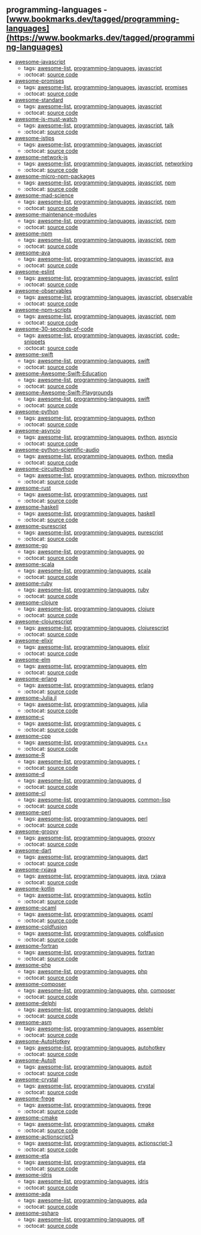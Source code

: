 programming-languages - [www.bookmarks.dev/tagged/programming-languages](https://www.bookmarks.dev/tagged/programming-languages)
---
* [awesome-javascript](https://github.com/sorrycc/awesome-javascript#readme)
    * tags: [awesome-list](../tagged/awesome-list.md), [programming-languages](../tagged/programming-languages.md), [javascript](../tagged/javascript.md)
    * :octocat: [source code](https://github.com/sorrycc/awesome-javascript#readme)
* [awesome-promises](https://github.com/wbinnssmith/awesome-promises#readme)
    * tags: [awesome-list](../tagged/awesome-list.md), [programming-languages](../tagged/programming-languages.md), [javascript](../tagged/javascript.md), [promises](../tagged/promises.md)
    * :octocat: [source code](https://github.com/wbinnssmith/awesome-promises#readme)
* [awesome-standard](https://github.com/standard/awesome-standard#readme)
    * tags: [awesome-list](../tagged/awesome-list.md), [programming-languages](../tagged/programming-languages.md), [javascript](../tagged/javascript.md)
    * :octocat: [source code](https://github.com/standard/awesome-standard#readme)
* [awesome-js-must-watch](https://github.com/bolshchikov/js-must-watch#readme)
    * tags: [awesome-list](../tagged/awesome-list.md), [programming-languages](../tagged/programming-languages.md), [javascript](../tagged/javascript.md), [talk](../tagged/talk.md)
    * :octocat: [source code](https://github.com/bolshchikov/js-must-watch#readme)
* [awesome-jstips](https://github.com/loverajoel/jstips#readme)
    * tags: [awesome-list](../tagged/awesome-list.md), [programming-languages](../tagged/programming-languages.md), [javascript](../tagged/javascript.md)
    * :octocat: [source code](https://github.com/loverajoel/jstips#readme)
* [awesome-network-js](https://github.com/Kikobeats/awesome-network-js#readme)
    * tags: [awesome-list](../tagged/awesome-list.md), [programming-languages](../tagged/programming-languages.md), [javascript](../tagged/javascript.md), [networking](../tagged/networking.md)
    * :octocat: [source code](https://github.com/Kikobeats/awesome-network-js#readme)
* [awesome-micro-npm-packages](https://github.com/parro-it/awesome-micro-npm-packages#readme)
    * tags: [awesome-list](../tagged/awesome-list.md), [programming-languages](../tagged/programming-languages.md), [javascript](../tagged/javascript.md), [npm](../tagged/npm.md)
    * :octocat: [source code](https://github.com/parro-it/awesome-micro-npm-packages#readme)
* [awesome-mad-science](https://github.com/feross/awesome-mad-science#readme)
    * tags: [awesome-list](../tagged/awesome-list.md), [programming-languages](../tagged/programming-languages.md), [javascript](../tagged/javascript.md), [npm](../tagged/npm.md)
    * :octocat: [source code](https://github.com/feross/awesome-mad-science#readme)
* [awesome-maintenance-modules](https://github.com/maxogden/maintenance-modules#readme)
    * tags: [awesome-list](../tagged/awesome-list.md), [programming-languages](../tagged/programming-languages.md), [javascript](../tagged/javascript.md), [npm](../tagged/npm.md)
    * :octocat: [source code](https://github.com/maxogden/maintenance-modules#readme)
* [awesome-npm](https://github.com/sindresorhus/awesome-npm#readme)
    * tags: [awesome-list](../tagged/awesome-list.md), [programming-languages](../tagged/programming-languages.md), [javascript](../tagged/javascript.md), [npm](../tagged/npm.md)
    * :octocat: [source code](https://github.com/sindresorhus/awesome-npm#readme)
* [awesome-ava](https://github.com/avajs/awesome-ava#readme)
    * tags: [awesome-list](../tagged/awesome-list.md), [programming-languages](../tagged/programming-languages.md), [javascript](../tagged/javascript.md), [ava](../tagged/ava.md)
    * :octocat: [source code](https://github.com/avajs/awesome-ava#readme)
* [awesome-eslint](https://github.com/dustinspecker/awesome-eslint#readme)
    * tags: [awesome-list](../tagged/awesome-list.md), [programming-languages](../tagged/programming-languages.md), [javascript](../tagged/javascript.md), [eslint](../tagged/eslint.md)
    * :octocat: [source code](https://github.com/dustinspecker/awesome-eslint#readme)
* [awesome-observables](https://github.com/sindresorhus/awesome-observables#readme)
    * tags: [awesome-list](../tagged/awesome-list.md), [programming-languages](../tagged/programming-languages.md), [javascript](../tagged/javascript.md), [observable](../tagged/observable.md)
    * :octocat: [source code](https://github.com/sindresorhus/awesome-observables#readme)
* [awesome-npm-scripts](https://github.com/RyanZim/awesome-npm-scripts#readme)
    * tags: [awesome-list](../tagged/awesome-list.md), [programming-languages](../tagged/programming-languages.md), [javascript](../tagged/javascript.md), [npm](../tagged/npm.md)
    * :octocat: [source code](https://github.com/RyanZim/awesome-npm-scripts#readme)
* [awesome-30-seconds-of-code](https://github.com/30-seconds/30-seconds-of-code#readme)
    * tags: [awesome-list](../tagged/awesome-list.md), [programming-languages](../tagged/programming-languages.md), [javascript](../tagged/javascript.md), [code-snippets](../tagged/code-snippets.md)
    * :octocat: [source code](https://github.com/30-seconds/30-seconds-of-code#readme)
* [awesome-swift](https://github.com/matteocrippa/awesome-swift#readme)
    * tags: [awesome-list](../tagged/awesome-list.md), [programming-languages](../tagged/programming-languages.md), [swift](../tagged/swift.md)
    * :octocat: [source code](https://github.com/matteocrippa/awesome-swift#readme)
* [awesome-Awesome-Swift-Education](https://github.com/hsavit1/Awesome-Swift-Education#readme)
    * tags: [awesome-list](../tagged/awesome-list.md), [programming-languages](../tagged/programming-languages.md), [swift](../tagged/swift.md)
    * :octocat: [source code](https://github.com/hsavit1/Awesome-Swift-Education#readme)
* [awesome-Awesome-Swift-Playgrounds](https://github.com/uraimo/Awesome-Swift-Playgrounds#readme)
    * tags: [awesome-list](../tagged/awesome-list.md), [programming-languages](../tagged/programming-languages.md), [swift](../tagged/swift.md)
    * :octocat: [source code](https://github.com/uraimo/Awesome-Swift-Playgrounds#readme)
* [awesome-python](https://github.com/vinta/awesome-python#readme)
    * tags: [awesome-list](../tagged/awesome-list.md), [programming-languages](../tagged/programming-languages.md), [python](../tagged/python.md)
    * :octocat: [source code](https://github.com/vinta/awesome-python#readme)
* [awesome-asyncio](https://github.com/timofurrer/awesome-asyncio#readme)
    * tags: [awesome-list](../tagged/awesome-list.md), [programming-languages](../tagged/programming-languages.md), [python](../tagged/python.md), [asyncio](../tagged/asyncio.md)
    * :octocat: [source code](https://github.com/timofurrer/awesome-asyncio#readme)
* [awesome-python-scientific-audio](https://github.com/faroit/awesome-python-scientific-audio#readme)
    * tags: [awesome-list](../tagged/awesome-list.md), [programming-languages](../tagged/programming-languages.md), [python](../tagged/python.md), [media](../tagged/media.md)
    * :octocat: [source code](https://github.com/faroit/awesome-python-scientific-audio#readme)
* [awesome-circuitpython](https://github.com/adafruit/awesome-circuitpython#readme)
    * tags: [awesome-list](../tagged/awesome-list.md), [programming-languages](../tagged/programming-languages.md), [python](../tagged/python.md), [micropython](../tagged/micropython.md)
    * :octocat: [source code](https://github.com/adafruit/awesome-circuitpython#readme)
* [awesome-rust](https://github.com/rust-unofficial/awesome-rust#readme)
    * tags: [awesome-list](../tagged/awesome-list.md), [programming-languages](../tagged/programming-languages.md), [rust](../tagged/rust.md)
    * :octocat: [source code](https://github.com/rust-unofficial/awesome-rust#readme)
* [awesome-haskell](https://github.com/krispo/awesome-haskell#readme)
    * tags: [awesome-list](../tagged/awesome-list.md), [programming-languages](../tagged/programming-languages.md), [haskell](../tagged/haskell.md)
    * :octocat: [source code](https://github.com/krispo/awesome-haskell#readme)
* [awesome-purescript](https://github.com/passy/awesome-purescript#readme)
    * tags: [awesome-list](../tagged/awesome-list.md), [programming-languages](../tagged/programming-languages.md), [purescript](../tagged/purescript.md)
    * :octocat: [source code](https://github.com/passy/awesome-purescript#readme)
* [awesome-go](https://github.com/avelino/awesome-go#readme)
    * tags: [awesome-list](../tagged/awesome-list.md), [programming-languages](../tagged/programming-languages.md), [go](../tagged/go.md)
    * :octocat: [source code](https://github.com/avelino/awesome-go#readme)
* [awesome-scala](https://github.com/lauris/awesome-scala#readme)
    * tags: [awesome-list](../tagged/awesome-list.md), [programming-languages](../tagged/programming-languages.md), [scala](../tagged/scala.md)
    * :octocat: [source code](https://github.com/lauris/awesome-scala#readme)
* [awesome-ruby](https://github.com/markets/awesome-ruby#readme)
    * tags: [awesome-list](../tagged/awesome-list.md), [programming-languages](../tagged/programming-languages.md), [ruby](../tagged/ruby.md)
    * :octocat: [source code](https://github.com/markets/awesome-ruby#readme)
* [awesome-clojure](https://github.com/razum2um/awesome-clojure#readme)
    * tags: [awesome-list](../tagged/awesome-list.md), [programming-languages](../tagged/programming-languages.md), [clojure](../tagged/clojure.md)
    * :octocat: [source code](https://github.com/razum2um/awesome-clojure#readme)
* [awesome-clojurescript](https://github.com/hantuzun/awesome-clojurescript#readme)
    * tags: [awesome-list](../tagged/awesome-list.md), [programming-languages](../tagged/programming-languages.md), [clojurescript](../tagged/clojurescript.md)
    * :octocat: [source code](https://github.com/hantuzun/awesome-clojurescript#readme)
* [awesome-elixir](https://github.com/h4cc/awesome-elixir#readme)
    * tags: [awesome-list](../tagged/awesome-list.md), [programming-languages](../tagged/programming-languages.md), [elixir](../tagged/elixir.md)
    * :octocat: [source code](https://github.com/h4cc/awesome-elixir#readme)
* [awesome-elm](https://github.com/isRuslan/awesome-elm#readme)
    * tags: [awesome-list](../tagged/awesome-list.md), [programming-languages](../tagged/programming-languages.md), [elm](../tagged/elm.md)
    * :octocat: [source code](https://github.com/isRuslan/awesome-elm#readme)
* [awesome-erlang](https://github.com/drobakowski/awesome-erlang#readme)
    * tags: [awesome-list](../tagged/awesome-list.md), [programming-languages](../tagged/programming-languages.md), [erlang](../tagged/erlang.md)
    * :octocat: [source code](https://github.com/drobakowski/awesome-erlang#readme)
* [awesome-Julia.jl](https://github.com/svaksha/Julia.jl#readme)
    * tags: [awesome-list](../tagged/awesome-list.md), [programming-languages](../tagged/programming-languages.md), [julia](../tagged/julia.md)
    * :octocat: [source code](https://github.com/svaksha/Julia.jl#readme)
* [awesome-c](https://github.com/aleksandar-todorovic/awesome-c#readme)
    * tags: [awesome-list](../tagged/awesome-list.md), [programming-languages](../tagged/programming-languages.md), [c](../tagged/c.md)
    * :octocat: [source code](https://github.com/aleksandar-todorovic/awesome-c#readme)
* [awesome-cpp](https://github.com/fffaraz/awesome-cpp#readme)
    * tags: [awesome-list](../tagged/awesome-list.md), [programming-languages](../tagged/programming-languages.md), [c++](../tagged/c++.md)
    * :octocat: [source code](https://github.com/fffaraz/awesome-cpp#readme)
* [awesome-R](https://github.com/qinwf/awesome-R#readme)
    * tags: [awesome-list](../tagged/awesome-list.md), [programming-languages](../tagged/programming-languages.md), [r](../tagged/r.md)
    * :octocat: [source code](https://github.com/qinwf/awesome-R#readme)
* [awesome-d](https://github.com/zhaopuming/awesome-d#readme)
    * tags: [awesome-list](../tagged/awesome-list.md), [programming-languages](../tagged/programming-languages.md), [d](../tagged/d.md)
    * :octocat: [source code](https://github.com/zhaopuming/awesome-d#readme)
* [awesome-cl](https://github.com/CodyReichert/awesome-cl#readme)
    * tags: [awesome-list](../tagged/awesome-list.md), [programming-languages](../tagged/programming-languages.md), [common-lisp](../tagged/common-lisp.md)
    * :octocat: [source code](https://github.com/CodyReichert/awesome-cl#readme)
* [awesome-perl](https://github.com/hachiojipm/awesome-perl#readme)
    * tags: [awesome-list](../tagged/awesome-list.md), [programming-languages](../tagged/programming-languages.md), [perl](../tagged/perl.md)
    * :octocat: [source code](https://github.com/hachiojipm/awesome-perl#readme)
* [awesome-groovy](https://github.com/kdabir/awesome-groovy#readme)
    * tags: [awesome-list](../tagged/awesome-list.md), [programming-languages](../tagged/programming-languages.md), [groovy](../tagged/groovy.md)
    * :octocat: [source code](https://github.com/kdabir/awesome-groovy#readme)
* [awesome-dart](https://github.com/yissachar/awesome-dart#readme)
    * tags: [awesome-list](../tagged/awesome-list.md), [programming-languages](../tagged/programming-languages.md), [dart](../tagged/dart.md)
    * :octocat: [source code](https://github.com/yissachar/awesome-dart#readme)
* [awesome-rxjava](https://github.com/eleventigers/awesome-rxjava#readme)
    * tags: [awesome-list](../tagged/awesome-list.md), [programming-languages](../tagged/programming-languages.md), [java](../tagged/java.md), [rxjava](../tagged/rxjava.md)
    * :octocat: [source code](https://github.com/eleventigers/awesome-rxjava#readme)
* [awesome-kotlin](https://github.com/KotlinBy/awesome-kotlin#readme)
    * tags: [awesome-list](../tagged/awesome-list.md), [programming-languages](../tagged/programming-languages.md), [kotlin](../tagged/kotlin.md)
    * :octocat: [source code](https://github.com/KotlinBy/awesome-kotlin#readme)
* [awesome-ocaml](https://github.com/ocaml-community/awesome-ocaml#readme)
    * tags: [awesome-list](../tagged/awesome-list.md), [programming-languages](../tagged/programming-languages.md), [ocaml](../tagged/ocaml.md)
    * :octocat: [source code](https://github.com/ocaml-community/awesome-ocaml#readme)
* [awesome-coldfusion](https://github.com/seancoyne/awesome-coldfusion#readme)
    * tags: [awesome-list](../tagged/awesome-list.md), [programming-languages](../tagged/programming-languages.md), [coldfusion](../tagged/coldfusion.md)
    * :octocat: [source code](https://github.com/seancoyne/awesome-coldfusion#readme)
* [awesome-fortran](https://github.com/rabbiabram/awesome-fortran#readme)
    * tags: [awesome-list](../tagged/awesome-list.md), [programming-languages](../tagged/programming-languages.md), [fortran](../tagged/fortran.md)
    * :octocat: [source code](https://github.com/rabbiabram/awesome-fortran#readme)
* [awesome-php](https://github.com/ziadoz/awesome-php#readme)
    * tags: [awesome-list](../tagged/awesome-list.md), [programming-languages](../tagged/programming-languages.md), [php](../tagged/php.md)
    * :octocat: [source code](https://github.com/ziadoz/awesome-php#readme)
* [awesome-composer](https://github.com/jakoch/awesome-composer#readme)
    * tags: [awesome-list](../tagged/awesome-list.md), [programming-languages](../tagged/programming-languages.md), [php](../tagged/php.md), [composer](../tagged/composer.md)
    * :octocat: [source code](https://github.com/jakoch/awesome-composer#readme)
* [awesome-delphi](https://github.com/Fr0sT-Brutal/awesome-delphi#readme)
    * tags: [awesome-list](../tagged/awesome-list.md), [programming-languages](../tagged/programming-languages.md), [delphi](../tagged/delphi.md)
    * :octocat: [source code](https://github.com/Fr0sT-Brutal/awesome-delphi#readme)
* [awesome-asm](https://github.com/jaspergould/awesome-asm#readme)
    * tags: [awesome-list](../tagged/awesome-list.md), [programming-languages](../tagged/programming-languages.md), [assembler](../tagged/assembler.md)
    * :octocat: [source code](https://github.com/jaspergould/awesome-asm#readme)
* [awesome-AutoHotkey](https://github.com/ahkscript/awesome-AutoHotkey#readme)
    * tags: [awesome-list](../tagged/awesome-list.md), [programming-languages](../tagged/programming-languages.md), [autohotkey](../tagged/autohotkey.md)
    * :octocat: [source code](https://github.com/ahkscript/awesome-AutoHotkey#readme)
* [awesome-AutoIt](https://github.com/J2TeaM/awesome-AutoIt#readme)
    * tags: [awesome-list](../tagged/awesome-list.md), [programming-languages](../tagged/programming-languages.md), [autoit](../tagged/autoit.md)
    * :octocat: [source code](https://github.com/J2TeaM/awesome-AutoIt#readme)
* [awesome-crystal](https://github.com/veelenga/awesome-crystal#readme)
    * tags: [awesome-list](../tagged/awesome-list.md), [programming-languages](../tagged/programming-languages.md), [crystal](../tagged/crystal.md)
    * :octocat: [source code](https://github.com/veelenga/awesome-crystal#readme)
* [awesome-frege](https://github.com/sfischer13/awesome-frege#readme)
    * tags: [awesome-list](../tagged/awesome-list.md), [programming-languages](../tagged/programming-languages.md), [frege](../tagged/frege.md)
    * :octocat: [source code](https://github.com/sfischer13/awesome-frege#readme)
* [awesome-cmake](https://github.com/onqtam/awesome-cmake#readme)
    * tags: [awesome-list](../tagged/awesome-list.md), [programming-languages](../tagged/programming-languages.md), [cmake](../tagged/cmake.md)
    * :octocat: [source code](https://github.com/onqtam/awesome-cmake#readme)
* [awesome-actionscript3](https://github.com/robinrodricks/awesome-actionscript3#readme)
    * tags: [awesome-list](../tagged/awesome-list.md), [programming-languages](../tagged/programming-languages.md), [actionscript-3](../tagged/actionscript-3.md)
    * :octocat: [source code](https://github.com/robinrodricks/awesome-actionscript3#readme)
* [awesome-eta](https://github.com/sfischer13/awesome-eta#readme)
    * tags: [awesome-list](../tagged/awesome-list.md), [programming-languages](../tagged/programming-languages.md), [eta](../tagged/eta.md)
    * :octocat: [source code](https://github.com/sfischer13/awesome-eta#readme)
* [awesome-idris](https://github.com/joaomilho/awesome-idris#readme)
    * tags: [awesome-list](../tagged/awesome-list.md), [programming-languages](../tagged/programming-languages.md), [idris](../tagged/idris.md)
    * :octocat: [source code](https://github.com/joaomilho/awesome-idris#readme)
* [awesome-ada](https://github.com/ohenley/awesome-ada#readme)
    * tags: [awesome-list](../tagged/awesome-list.md), [programming-languages](../tagged/programming-languages.md), [ada](../tagged/ada.md)
    * :octocat: [source code](https://github.com/ohenley/awesome-ada#readme)
* [awesome-qsharp](https://github.com/ebraminio/awesome-qsharp#readme)
    * tags: [awesome-list](../tagged/awesome-list.md), [programming-languages](../tagged/programming-languages.md), [q#](../tagged/q#.md)
    * :octocat: [source code](https://github.com/ebraminio/awesome-qsharp#readme)
